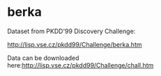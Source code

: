 # berka

Dataset from PKDD'99 Discovery Challenge:

http://lisp.vse.cz/pkdd99/Challenge/berka.htm

Data can be downloaded here:http://lisp.vse.cz/pkdd99/Challenge/chall.htm
